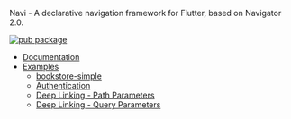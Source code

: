 Navi - A declarative navigation framework for Flutter, based on Navigator 2.0.

<a href="https://pub.dev/packages/navi"><img src="https://img.shields.io/pub/v/navi.svg" alt="pub package"></a>

* [Documentation](navi/README.md)
* [Examples](examples)
  * [bookstore-simple](examples/bookstore-simple)
  * [Authentication](examples/uxr/3a-authentication-home)
  * [Deep Linking - Path Parameters](examples/uxr/1-deep-linking-path-parameters)
  * [Deep Linking - Query Parameters](examples/uxr/2-deep-linking-query-parameters)